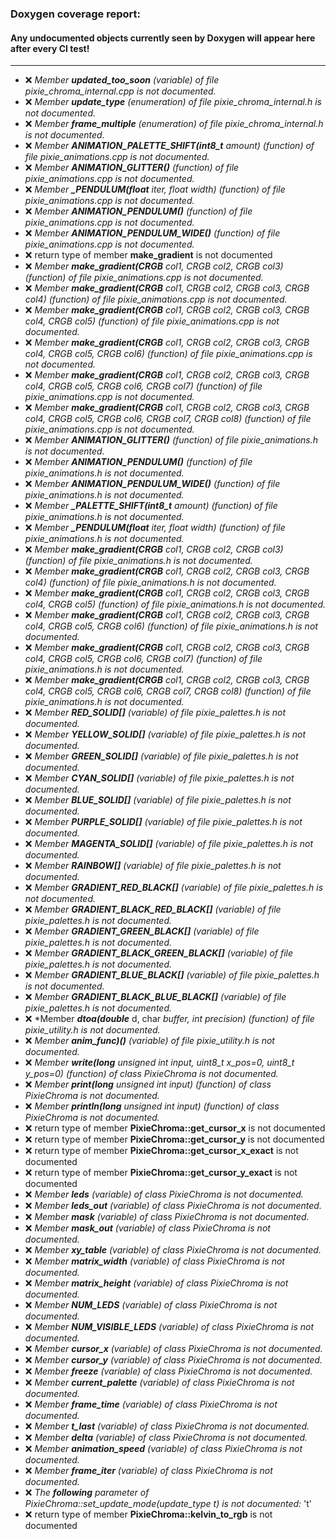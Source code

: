 ### Doxygen coverage report: 
#### Any undocumented objects currently seen by Doxygen will appear here after every CI test!
---------------------------------------------------------
- :x: *Member ***updated_too_soon*** (variable) of file pixie_chroma_internal.cpp is not documented.*
- :x: *Member ***update_type*** (enumeration) of file pixie_chroma_internal.h is not documented.*
- :x: *Member ***frame_multiple*** (enumeration) of file pixie_chroma_internal.h is not documented.*
- :x: *Member ***ANIMATION_PALETTE_SHIFT(int8_t*** amount) (function) of file pixie_animations.cpp is not documented.*
- :x: *Member ***ANIMATION_GLITTER()*** (function) of file pixie_animations.cpp is not documented.*
- :x: *Member ***_PENDULUM(float*** iter, float width) (function) of file pixie_animations.cpp is not documented.*
- :x: *Member ***ANIMATION_PENDULUM()*** (function) of file pixie_animations.cpp is not documented.*
- :x: *Member ***ANIMATION_PENDULUM_WIDE()*** (function) of file pixie_animations.cpp is not documented.*
- :x: return type of member **make_gradient** is not documented
- :x: *Member ***make_gradient(CRGB*** col1, CRGB col2, CRGB col3) (function) of file pixie_animations.cpp is not documented.*
- :x: *Member ***make_gradient(CRGB*** col1, CRGB col2, CRGB col3, CRGB col4) (function) of file pixie_animations.cpp is not documented.*
- :x: *Member ***make_gradient(CRGB*** col1, CRGB col2, CRGB col3, CRGB col4, CRGB col5) (function) of file pixie_animations.cpp is not documented.*
- :x: *Member ***make_gradient(CRGB*** col1, CRGB col2, CRGB col3, CRGB col4, CRGB col5, CRGB col6) (function) of file pixie_animations.cpp is not documented.*
- :x: *Member ***make_gradient(CRGB*** col1, CRGB col2, CRGB col3, CRGB col4, CRGB col5, CRGB col6, CRGB col7) (function) of file pixie_animations.cpp is not documented.*
- :x: *Member ***make_gradient(CRGB*** col1, CRGB col2, CRGB col3, CRGB col4, CRGB col5, CRGB col6, CRGB col7, CRGB col8) (function) of file pixie_animations.cpp is not documented.*
- :x: *Member ***ANIMATION_GLITTER()*** (function) of file pixie_animations.h is not documented.*
- :x: *Member ***ANIMATION_PENDULUM()*** (function) of file pixie_animations.h is not documented.*
- :x: *Member ***ANIMATION_PENDULUM_WIDE()*** (function) of file pixie_animations.h is not documented.*
- :x: *Member ***_PALETTE_SHIFT(int8_t*** amount) (function) of file pixie_animations.h is not documented.*
- :x: *Member ***_PENDULUM(float*** iter, float width) (function) of file pixie_animations.h is not documented.*
- :x: *Member ***make_gradient(CRGB*** col1, CRGB col2, CRGB col3) (function) of file pixie_animations.h is not documented.*
- :x: *Member ***make_gradient(CRGB*** col1, CRGB col2, CRGB col3, CRGB col4) (function) of file pixie_animations.h is not documented.*
- :x: *Member ***make_gradient(CRGB*** col1, CRGB col2, CRGB col3, CRGB col4, CRGB col5) (function) of file pixie_animations.h is not documented.*
- :x: *Member ***make_gradient(CRGB*** col1, CRGB col2, CRGB col3, CRGB col4, CRGB col5, CRGB col6) (function) of file pixie_animations.h is not documented.*
- :x: *Member ***make_gradient(CRGB*** col1, CRGB col2, CRGB col3, CRGB col4, CRGB col5, CRGB col6, CRGB col7) (function) of file pixie_animations.h is not documented.*
- :x: *Member ***make_gradient(CRGB*** col1, CRGB col2, CRGB col3, CRGB col4, CRGB col5, CRGB col6, CRGB col7, CRGB col8) (function) of file pixie_animations.h is not documented.*
- :x: *Member ***RED_SOLID[]*** (variable) of file pixie_palettes.h is not documented.*
- :x: *Member ***YELLOW_SOLID[]*** (variable) of file pixie_palettes.h is not documented.*
- :x: *Member ***GREEN_SOLID[]*** (variable) of file pixie_palettes.h is not documented.*
- :x: *Member ***CYAN_SOLID[]*** (variable) of file pixie_palettes.h is not documented.*
- :x: *Member ***BLUE_SOLID[]*** (variable) of file pixie_palettes.h is not documented.*
- :x: *Member ***PURPLE_SOLID[]*** (variable) of file pixie_palettes.h is not documented.*
- :x: *Member ***MAGENTA_SOLID[]*** (variable) of file pixie_palettes.h is not documented.*
- :x: *Member ***RAINBOW[]*** (variable) of file pixie_palettes.h is not documented.*
- :x: *Member ***GRADIENT_RED_BLACK[]*** (variable) of file pixie_palettes.h is not documented.*
- :x: *Member ***GRADIENT_BLACK_RED_BLACK[]*** (variable) of file pixie_palettes.h is not documented.*
- :x: *Member ***GRADIENT_GREEN_BLACK[]*** (variable) of file pixie_palettes.h is not documented.*
- :x: *Member ***GRADIENT_BLACK_GREEN_BLACK[]*** (variable) of file pixie_palettes.h is not documented.*
- :x: *Member ***GRADIENT_BLUE_BLACK[]*** (variable) of file pixie_palettes.h is not documented.*
- :x: *Member ***GRADIENT_BLACK_BLUE_BLACK[]*** (variable) of file pixie_palettes.h is not documented.*
- :x: *Member ***dtoa(double*** d, char *buffer, int precision) (function) of file pixie_utility.h is not documented.*
- :x: *Member ***anim_func)()*** (variable) of file pixie_utility.h is not documented.*
- :x: *Member ***write(long*** unsigned int input, uint8_t x_pos=0, uint8_t y_pos=0) (function) of class PixieChroma is not documented.*
- :x: *Member ***print(long*** unsigned int input) (function) of class PixieChroma is not documented.*
- :x: *Member ***println(long*** unsigned int input) (function) of class PixieChroma is not documented.*
- :x: return type of member **PixieChroma::get_cursor_x** is not documented
- :x: return type of member **PixieChroma::get_cursor_y** is not documented
- :x: return type of member **PixieChroma::get_cursor_x_exact** is not documented
- :x: return type of member **PixieChroma::get_cursor_y_exact** is not documented
- :x: *Member ***leds*** (variable) of class PixieChroma is not documented.*
- :x: *Member ***leds_out*** (variable) of class PixieChroma is not documented.*
- :x: *Member ***mask*** (variable) of class PixieChroma is not documented.*
- :x: *Member ***mask_out*** (variable) of class PixieChroma is not documented.*
- :x: *Member ***xy_table*** (variable) of class PixieChroma is not documented.*
- :x: *Member ***matrix_width*** (variable) of class PixieChroma is not documented.*
- :x: *Member ***matrix_height*** (variable) of class PixieChroma is not documented.*
- :x: *Member ***NUM_LEDS*** (variable) of class PixieChroma is not documented.*
- :x: *Member ***NUM_VISIBLE_LEDS*** (variable) of class PixieChroma is not documented.*
- :x: *Member ***cursor_x*** (variable) of class PixieChroma is not documented.*
- :x: *Member ***cursor_y*** (variable) of class PixieChroma is not documented.*
- :x: *Member ***freeze*** (variable) of class PixieChroma is not documented.*
- :x: *Member ***current_palette*** (variable) of class PixieChroma is not documented.*
- :x: *Member ***frame_time*** (variable) of class PixieChroma is not documented.*
- :x: *Member ***t_last*** (variable) of class PixieChroma is not documented.*
- :x: *Member ***delta*** (variable) of class PixieChroma is not documented.*
- :x: *Member ***animation_speed*** (variable) of class PixieChroma is not documented.*
- :x: *Member ***frame_iter*** (variable) of class PixieChroma is not documented.*
- :x: *The ***following*** parameter of PixieChroma::set_update_mode(update_type t) is not documented:*
  't'
- :x: return type of member **PixieChroma::kelvin_to_rgb** is not documented